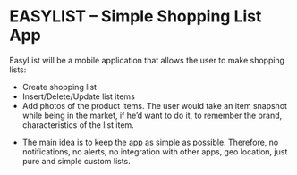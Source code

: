 # EASYLIST – Simple Shopping List App
EasyList will be a mobile application that allows the user to make shopping lists:
- Create shopping list
- Insert/Delete/Update list items
- Add photos of the product items. The user would take an item snapshot while being in the market, if he’d want to do it, to remember the brand, characteristics of the list item.
* The main idea is to keep the app as simple as possible. Therefore, no notifications, no alerts, no integration with other apps, geo location, just pure and simple custom lists.
